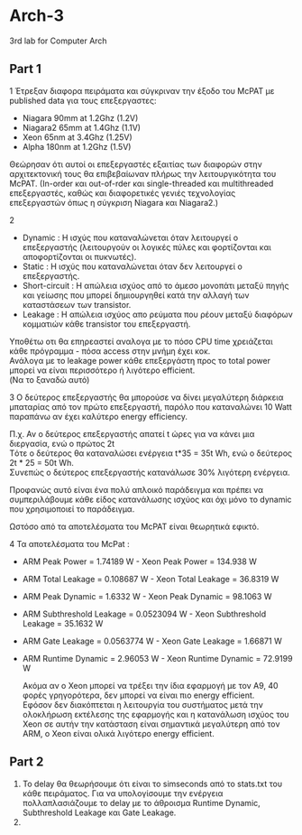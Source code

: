 # Arch-3
3rd lab for Computer Arch

## Part 1

1 Έτρεξαν διαφορα πειράματα και σύγκριναν την έξοδο του McPAT με published data για τους επεξεργαστες:
* Niagara 90mm at 1.2Ghz (1.2V)  
* Niagara2 65mm at 1.4Ghz (1.1V)  
* Xeon 65nm at 3.4Ghz (1.25V)  
* Alpha 180nm at 1.2Ghz (1.5V)  

Θεώρησαν ότι αυτοί οι επεξεργαστές εξαιτίας των διαφορών στην αρχιτεκτονική τους θα επιβεβαίωναν πλήρως την λειτουργικότητα του McPAT. (In-order και out-of-rder και single-threaded και multithreaded επεξεργαστές, καθώς και διαφορετικές γενιές τεχνολογίας επεξεργαστών όπως η σύγκριση Niagara και Niagara2.)  



2 
* Dynamic : Η ισχύς που καταναλώνεται όταν λειτουργεί ο επεξεργαστής (λειτουργούν οι λογικές πύλες και φορτίζονται και αποφορτίζονται οι πυκνωτές).
* Static :  Η ισχύς που καταναλώνεται όταν δεν λειτουργεί ο επεξεργαστής.
* Short-circuit : Η απώλεια ισχύος από το άμεσο μονοπάτι μεταξύ πηγής και γείωσης που μπορεί δημιουργηθεί κατά την αλλαγή των καταστάσεων των transistor.
* Leakage : Η απώλεια ισχύος απο ρεύματα που ρέουν μεταξύ διαφόρων κομματιών κάθε transistor του επεξεργαστή.
  
Υποθέτω οτι θα επηρεαστεί αναλογα με το πόσο CPU time χρειάζεται κάθε πρόγραμμα - πόσα access στην μνήμη έχει κοκ.  
Ανάλογα με το leakage power κάθε επεξεργάστη προς το total power μπορεί να είναι περισσότερο ή λιγότερο efficient.  
(Να το ξαναδώ αυτό)

3 Ο δεύτερος επεξεργαστής θα μπορούσε να δίνει μεγαλύτερη διάρκεια μπαταρίας από τον πρώτο επεξεργαστή, παρόλο που καταναλώνει 10 Watt παραπάνω αν έχει καλύτερο energy efficiency.  
  
Π.χ. Αν ο δεύτερος επεξεργαστής απατεί t ώρες για να κάνει μια διεργασία, ενώ ο πρώτος 2t  
Tότε ο δεύτερος θα καταναλώσει ενέργεια t*35 = 35t Wh, ενώ ο δεύτερος 2t * 25 = 50t Wh.   
Συνεπώς ο δεύτερος επεξεργαστής κατανάλωσε 30% λιγότερη ενέργεια.  
  
Προφανώς αυτό είναι ένα πολύ απλοικό παράδειγμα και πρέπει να συμπεριλάβουμε κάθε είδος κατανάλωσης ισχύος και όχι μόνο το dynamic που χρησιμοποιεί το παράδειγμα.    
  
Ωστόσο από τα αποτελέσματα του McPAT είναι θεωρητικά εφικτό.  

  
4 Τα αποτελέσματα του McPat :  
* ΑRM Peak Power = 1.74189 W - Xeon Peak Power = 134.938 W  
* ΑRM Total Leakage = 0.108687 W - Xeon Total Leakage = 36.8319 W  
* ΑRM Peak Dynamic = 1.6332 W - Xeon Peak Dynamic = 98.1063 W  
* ΑRM Subthreshold Leakage = 0.0523094 W - Xeon Subthreshold Leakage = 35.1632 W
* ΑRM Gate Leakage = 0.0563774 W - Xeon Gate Leakage = 1.66871 W
* ΑRM Runtime Dynamic = 2.96053 W - Xeon Runtime Dynamic = 72.9199 W
   
   Ακόμα αν o Xeon μπορεί να τρέξει την ίδια εφαρμογή με τον Α9, 40 φορές γρηγορότερα, δεν μπορεί να είναι πιο energy efficient.  
   Εφόσον δεν διακόπτεται η λειτουργία του συστήματος μετά την ολοκλήρωση εκτέλεσης της εφαρμογής και η κατανάλωση ισχύος του Xeon σε αυτήν την κατάσταση είναι σημαντικά μεγαλύτερη από τον ARM, ο Xeon είναι ολικά λιγότερο energy efficient.  

## Part 2

1. Το delay θα θεωρήσουμε ότι είναι το simseconds από το stats.txt του κάθε πειράματος. Για να υπολογίσουμε την ενέργεια πολλαπλασιάζουμε το delay με το άθροισμα Runtime Dynamic, Subthreshold Leakage και Gate Leakage.
2. 
